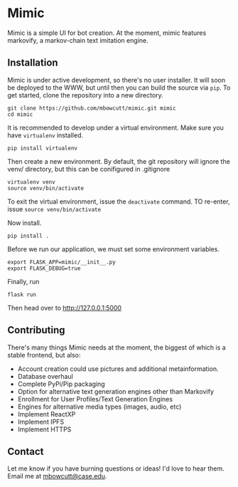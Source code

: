 # Mimic

Mimic is a simple UI for bot creation. At the moment, mimic features markovify, a markov-chain text imitation engine. 

## Installation

Mimic is under active development, so there's no user installer. It will soon be deployed to the WWW, but until then you can build the source via `pip`. To get started, clone the repository into a new directory.

```shell
git clone https://github.com/mbowcutt/mimic.git mimic
cd mimic
```

It is recommended to develop under a virtual environment. Make sure you have `virtualenv` installed.

```shell
pip install virtualenv
```

Then create a new environment. By default, the git repository will ignore the venv/ directory, but this can be conifigured in .gitignore

```shell
virtualenv venv
source venv/bin/activate
```

To exit the virtual environment, issue the `deactivate` command. TO re-enter, issue `source venv/bin/activate`

Now install.

```shell
pip install .
```

Before we run our application, we must set some environment variables.

```shell
export FLASK_APP=mimic/__init__.py
export FLASK_DEBUG=true
```

Finally, run

```shell
flask run
```

Then head over to http://127.0.0.1:5000

## Contributing

There's many things Mimic needs at the moment, the biggest of which is a stable frontend, but also:

- Account creation could use pictures and additional metainformation.
- Database overhaul
- Complete PyPi/Pip packaging
- Option for alternative text generation engines other than Markovify
- Enrollment for User Profiles/Text Generation Engines
- Engines for alternative media types (images, audio, etc)
- Implement ReactXP
- Implement IPFS
- Implement HTTPS

## Contact

Let me know if you have burning questions or ideas! I'd love to hear them. Email me at mbowcutt@case.edu.